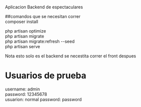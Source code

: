 Aplicacion Backend de espectaculares

##comandos que se necesitan correr
<br>
composer install
<br>

php artisan optimize
<br>
php artisan migrate
<br>
php artisan migrate:refresh --seed 
<br>
php artisan serve
<br>

Nota esto solo es el backend se necestita correr el front despues

# Usuarios de prueba
username: admin
<br>
password: 12345678
<br>
usuarion: normal
password: password
